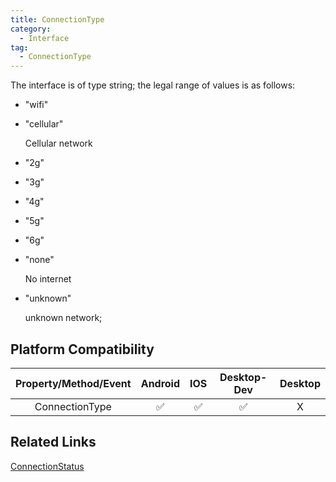 ```yaml
---
title: ConnectionType
category:
  - Interface
tag:
  - ConnectionType
---
```


The interface is of type string; the legal range of values is as follows:

- "wifi"


- "cellular"

  Cellular network

- "2g"


- "3g"


- "4g"


- "5g"


- "6g"


- "none"

  No internet

- "unknown"

  unknown network;

 

## Platform Compatibility

| Property/Method/Event    | Android | IOS | Desktop-Dev | Desktop |
|:------------------------:|:-------:|:---:|:-----------:|:-------:|
| ConnectionType           | ✅      | ✅  | ✅           | X       |

## Related Links

[ConnectionStatus](../connection-status/index.md)
